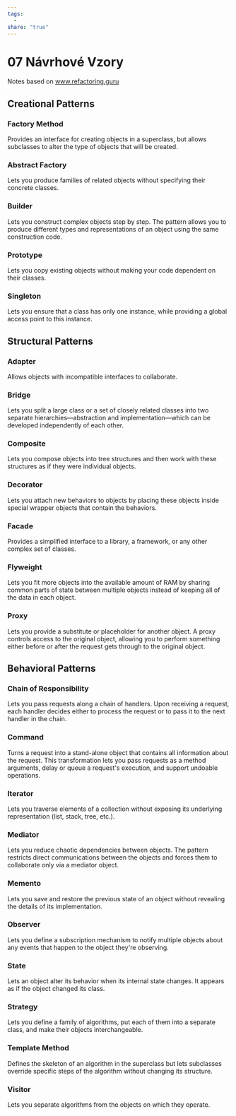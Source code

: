 ```yaml
---
tags:
  - 
share: "true"
---
```


# 07 Návrhové Vzory

Notes based on www.refactoring.guru

## Creational Patterns

### Factory Method

Provides an interface for creating objects in a superclass, but allows subclasses to alter the type of objects that will be created.

### Abstract Factory

Lets you produce families of related objects without specifying their concrete classes.

### Builder

Lets you construct complex objects step by step. The pattern allows you to produce different types and representations of an object using the same construction code.

### Prototype

Lets you copy existing objects without making your code dependent on their classes.

### Singleton

Lets you ensure that a class has only one instance, while providing a global access point to this instance.

## Structural Patterns

### Adapter

Allows objects with incompatible interfaces to collaborate.

### Bridge

Lets you split a large class or a set of closely related classes into two separate hierarchies—abstraction and implementation—which can be developed independently of each other.

### Composite

Lets you compose objects into tree structures and then work with these structures as if they were individual objects.

### Decorator

Lets you attach new behaviors to objects by placing these objects inside special wrapper objects that contain the behaviors.

### Facade

Provides a simplified interface to a library, a framework, or any other complex set of classes.

### Flyweight

Lets you fit more objects into the available amount of RAM by sharing common parts of state between multiple objects instead of keeping all of the data in each object.

### Proxy

Lets you provide a substitute or placeholder for another object. A proxy controls access to the original object, allowing you to perform something either before or after the request gets through to the original object.

## Behavioral Patterns

### Chain of Responsibility

Lets you pass requests along a chain of handlers. Upon receiving a request, each handler decides either to process the request or to pass it to the next handler in the chain.

### Command

Turns a request into a stand-alone object that contains all information about the request. This transformation lets you pass requests as a method arguments, delay or queue a request's execution, and support undoable operations.

### Iterator

Lets you traverse elements of a collection without exposing its underlying representation (list, stack, tree, etc.).

### Mediator

Lets you reduce chaotic dependencies between objects. The pattern restricts direct communications between the objects and forces them to collaborate only via a mediator object.

### Memento

Lets you save and restore the previous state of an object without revealing the details of its implementation.

### Observer

Lets you define a subscription mechanism to notify multiple objects about any events that happen to the object they're observing.

### State

Lets an object alter its behavior when its internal state changes. It appears as if the object changed its class.

### Strategy

Lets you define a family of algorithms, put each of them into a separate class, and make their objects interchangeable.

### Template Method

Defines the skeleton of an algorithm in the superclass but lets subclasses override specific steps of the algorithm without changing its structure.

### Visitor

Lets you separate algorithms from the objects on which they operate.